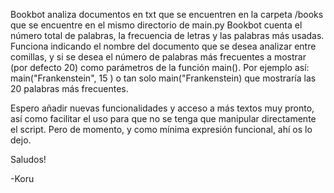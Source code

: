 Bookbot analiza documentos en txt que se encuentren en la carpeta /books que se encuentre en el mismo directorio de main.py
Bookbot cuenta el número total de palabras, la frecuencia de letras y las palabras más usadas.
Funciona indicando el nombre del documento que se desea analizar entre comillas, y si se desea el número de palabras más frecuentes a mostrar (por defecto 20) como parámetros de la función main(). Por ejemplo así:
main("Frankenstein", 15 ) 
o tan solo
main("Frankenstein)
que mostraría las 20 palabras más frecuentes.

Espero añadir nuevas funcionalidades y acceso a más textos muy pronto, así como facilitar el uso para que no se tenga que manipular directamente el script. Pero de momento, y como mínima expresión funcional, ahí os lo dejo.

Saludos!

-Koru
